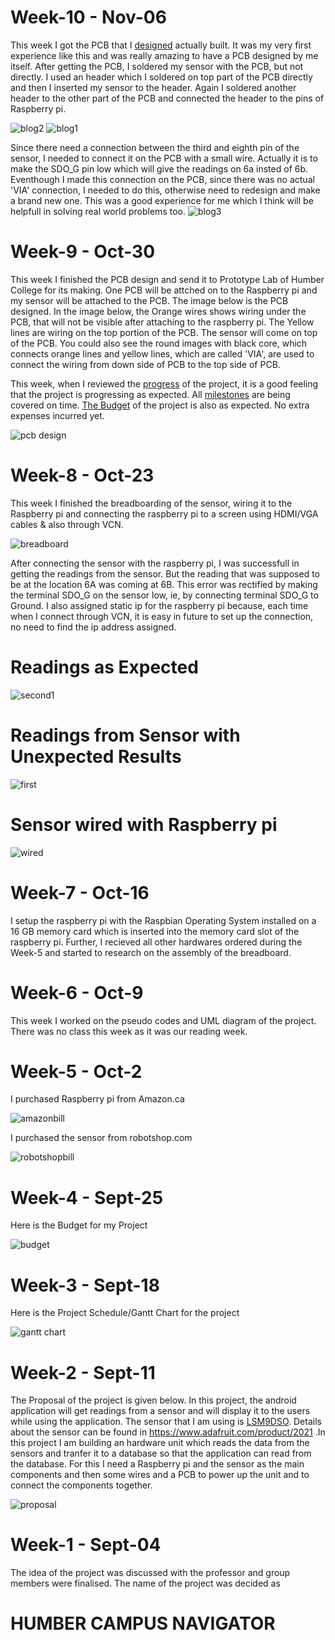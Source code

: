 # Week-10 - Nov-06
 This week I got the PCB that I <a href="https://user-images.githubusercontent.com/43181567/47764834-57740e80-dc9d-11e8-9220-53d7898e6b8d.png">designed</a> actually built. It was my very first experience like this and was really amazing to have a PCB designed by me itself. After getting the PCB, I soldered my sensor with the PCB, but not directly. I used an header which I soldered on top part of the PCB directly and then I inserted my sensor to the header. Again I soldered another header to the other part of the PCB and connected the header to the pins of Raspberry pi.
 
 ![blog2](https://user-images.githubusercontent.com/43181567/48283711-4ceb0f00-e42b-11e8-811c-390f9df38c10.jpeg)
 ![blog1](https://user-images.githubusercontent.com/43181567/48283710-4ceb0f00-e42b-11e8-9058-3f58cf3142cd.jpeg)

 Since there need a connection between the third and eighth pin of the sensor, I needed to connect it on the PCB with a small wire. Actually it is to make the SDO_G pin low which will give the readings on 6a insted of 6b. Eventhough I made this connection on the PCB, since there was no actual 'VIA' connection, I needed to do this, otherwise need to redesign and make a brand new one. This was a good experience for me which I think will be helpfull in solving real world problems too.
 ![blog3](https://user-images.githubusercontent.com/43181567/48283712-4d83a580-e42b-11e8-80e1-8e7a8995e9b7.jpeg)
# Week-9 - Oct-30
 This week I finished the PCB design and send it to Prototype Lab of Humber College for its making. One PCB will be attched on to the Raspberry pi and my sensor will be attached to the PCB. The image below is the PCB designed. In the image below, the Orange wires shows wiring under the PCB, that will not be visible after attaching to the raspberry pi. The Yellow lines are wiring on the top portion of the PCB. The sensor will come on top of the PCB. You could also see the round images with black core, which connects orange lines and yellow lines, which are called 'VIA', are used to connect the wiring from down side of PCB to the top side of PCB.
 
  This week, when I reviewed the <a href="https://user-images.githubusercontent.com/43181567/47050518-a9ca1100-d16e-11e8-99f8-abb6f7a2d0af.PNG">progress</a> of the project, it is a good feeling that the project is progressing as expected. All <a href="https://user-images.githubusercontent.com/43181567/47050518-a9ca1100-d16e-11e8-99f8-abb6f7a2d0af.PNG">milestones</a> are being covered on time. <a href="https://user-images.githubusercontent.com/43181567/47050517-a9ca1100-d16e-11e8-802e-e4492f145e6d.png">The Budget</a> of the project is also as expected. No extra expenses incurred yet.
  
![pcb design](https://user-images.githubusercontent.com/43181567/47764834-57740e80-dc9d-11e8-9220-53d7898e6b8d.png)

# Week-8 - Oct-23
 This week I finished the breadboarding of the sensor, wiring it to the Raspberry pi and connecting the raspberry pi to a screen using HDMI/VGA cables & also through VCN. 
 
 ![breadboard](https://user-images.githubusercontent.com/43181567/47765308-c0f51c80-dc9f-11e8-91ae-60b8e82cea00.png)
 
 After connecting the sensor with the raspberry pi, I was successfull in getting the readings from the sensor. But the reading that was supposed to be at the location 6A was coming at 6B. This error was rectified by making the terminal SDO_G on the sensor low, ie, by connecting terminal SDO_G to Ground. I also assigned static ip for the raspberry pi because, each time when I connect through VCN, it is easy in future to set up the connection, no need to find the ip address assigned.
 
# Readings as Expected
![second1](https://user-images.githubusercontent.com/43181567/47402636-9988d780-d714-11e8-8801-65fb05d1cb4f.PNG)
# Readings from Sensor with Unexpected Results
![first](https://user-images.githubusercontent.com/43181567/47402425-845f7900-d713-11e8-99f1-5df29760bdd8.png)
# Sensor wired with Raspberry pi
![wired](https://user-images.githubusercontent.com/43181567/47402430-8590a600-d713-11e8-9d7d-0f8aa296ec67.png) 

# Week-7 - Oct-16

I setup the raspberry pi with the Raspbian Operating System installed on a 16 GB memory card which is  inserted into the memory card slot of the raspberry pi. Further, I recieved all other hardwares ordered during the Week-5 and started to research on the assembly of the breadboard.

# Week-6 - Oct-9

This week I worked on the pseudo codes and UML diagram of the project. There was no class this week as it was our reading week.

# Week-5 - Oct-2

I purchased Raspberry pi from Amazon.ca

![amazonbill](https://user-images.githubusercontent.com/43181567/47049698-11329180-d16c-11e8-81d5-18eb4ec82cfb.png)

I purchased the sensor from robotshop.com

![robotshopbill](https://user-images.githubusercontent.com/43181567/47049705-14c61880-d16c-11e8-8cce-6dd2eb901e12.png)

# Week-4 - Sept-25

Here is the Budget for my Project

![budget](https://user-images.githubusercontent.com/43181567/47050517-a9ca1100-d16e-11e8-802e-e4492f145e6d.png)

# Week-3 - Sept-18

Here is the Project Schedule/Gantt Chart for the project

![gantt chart](https://user-images.githubusercontent.com/43181567/47050518-a9ca1100-d16e-11e8-99f8-abb6f7a2d0af.PNG)

# Week-2 - Sept-11

The Proposal of the project is given below. In this project, the android application will get readings from a sensor and will display it to the users while using the application. The sensor that I am using is <a href="https://www.adafruit.com/product/2021">LSM9DSO</a>. Details about the sensor can be found in https://www.adafruit.com/product/2021 .In this project I am building an hardware unit which reads the data from the sensors and tranfer it to a database so that the application can read from the database. For this I need a Raspberry pi and the sensor as the main components and then some wires and a PCB to power up the unit and to connect the components together.

![proposal](https://user-images.githubusercontent.com/43181567/47050519-a9ca1100-d16e-11e8-94a1-91569708e7a5.png)

# Week-1 - Sept-04

The idea of the project was discussed with the professor and group members were finalised. 
The name of the project was decided as 
# HUMBER CAMPUS NAVIGATOR
